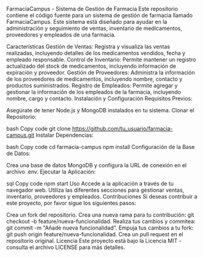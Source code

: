 FarmaciaCampus - Sistema de Gestión de Farmacia
Este repositorio contiene el código fuente para un sistema de gestión de farmacia llamado FarmaciaCampus. Este sistema está diseñado para ayudar en la administración y seguimiento de ventas, inventario de medicamentos, proveedores y empleados de una farmacia.

Características
Gestión de Ventas: Registra y visualiza las ventas realizadas, incluyendo detalles de los medicamentos vendidos, fecha y empleado responsable.
Control de Inventario: Permite mantener un registro actualizado del stock de medicamentos, incluyendo información de expiración y proveedor.
Gestión de Proveedores: Administra la información de los proveedores de medicamentos, incluyendo nombre, contacto y productos suministrados.
Registro de Empleados: Permite agregar y gestionar la información de los empleados de la farmacia, incluyendo nombre, cargo y contacto.
Instalación y Configuración
Requisitos Previos:

Asegúrate de tener Node.js y MongoDB instalados en tu sistema.
Clonar el Repositorio:

bash
Copy code
git clone https://github.com/tu_usuario/farmacia-campus.git
Instalar Dependencias:

bash
Copy code
cd farmacia-campus
npm install
Configuración de la Base de Datos:

Crea una base de datos MongoDB y configura la URL de conexión en el archivo .env.
Ejecutar la Aplicación:

sql
Copy code
npm start
Uso
Accede a la aplicación a través de tu navegador web.
Utiliza las diferentes secciones para gestionar ventas, inventario, proveedores y empleados.
Contribuciones
Si deseas contribuir a este proyecto, por favor sigue los siguientes pasos:

Crea un fork del repositorio.
Crea una nueva rama para tu contribución: git checkout -b feature/nueva-funcionalidad.
Realiza tus cambios y commitea: git commit -m "Añade nueva funcionalidad".
Empuja tus cambios a tu fork: git push origin feature/nueva-funcionalidad.
Crea un pull request en el repositorio original.
Licencia
Este proyecto está bajo la Licencia MIT - consulta el archivo LICENSE para más detalles.
